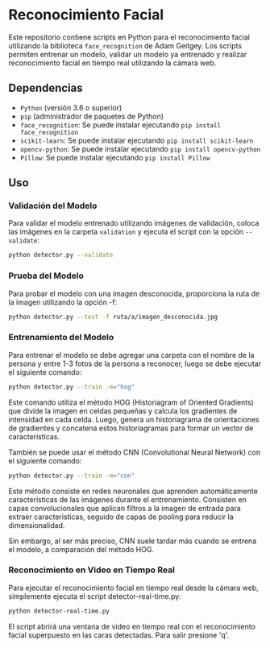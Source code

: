 # Reconocimiento Facial

Este repositorio contiene scripts en Python para el reconocimiento facial utilizando la biblioteca `face_recognition` de Adam Geitgey. Los scripts permiten entrenar un modelo, validar un modelo ya entrenado y realizar reconocimiento facial en tiempo real utilizando la cámara web.

## Dependencias

- `Python` (versión 3.6 o superior)
- `pip` (administrador de paquetes de Python)
- `face_recognition`: Se puede instalar ejecutando `pip install face_recognition`
- `scikit-learn`: Se puede instalar ejecutando `pip install scikit-learn`
- `opencv-python`: Se puede instalar ejecutando `pip install opencv-python`
- `Pillow`: Se puede instalar ejecutando `pip install Pillow`

## Uso

### Validación del Modelo

Para validar el modelo entrenado utilizando imágenes de validación, coloca las imágenes en la carpeta `validation` y ejecuta el script con la opción `--validate`:

```bash
python detector.py --validate
```
### Prueba del Modelo
Para probar el modelo con una imagen desconocida, proporciona la ruta de la imagen utilizando la opción -f:
```bash
python detector.py --test -f ruta/a/imagen_desconocida.jpg
```
### Entrenamiento del Modelo
Para entrenar el modelo se debe agregar una carpeta con el nombre de la persona y entre 1-3 fotos de la persona a reconocer, luego se debe ejecutar el siguiente comando:
```bash
python detector.py --train -m="hog"
```
Este comando utiliza el método HOG (Historiagram of Oriented Gradients) que divide la imagen en celdas pequeñas y calcula los gradientes de intensidad en cada celda. Luego, genera un historiagrama de orientaciones de gradientes y concatena estos historiagramas para formar un vector de características.

También se puede usar el método CNN (Convolutional Neural Network) con el siguiente comando:
```bash
python detector.py --train -m="cnn"
```
Este método consiste en redes neuronales que aprenden automáticamente características de las imágenes durante el entrenamiento. Consisten en capas convolucionales que aplican filtros a la imagen de entrada para extraer características, seguido de capas de pooling para reducir la dimensionalidad.

Sin embargo, al ser más preciso, CNN suele tardar más cuando se entrena el modelo, a comparación del método HOG.

### Reconocimiento en Video en Tiempo Real
Para ejecutar el reconocimiento facial en tiempo real desde la cámara web, simplemente ejecuta el script detector-real-time.py:
```bash
python detector-real-time.py
```

El script abrirá una ventana de video en tiempo real con el reconocimiento facial superpuesto en las caras detectadas. Para salir presione 'q'.
